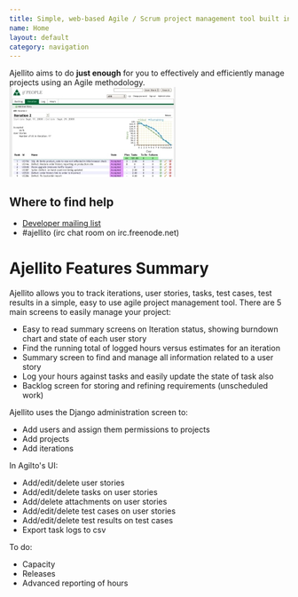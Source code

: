 ```yaml
---
title: Simple, web-based Agile / Scrum project management tool built in Django
name: Home
layout: default
category: navigation
---
```

Ajellito aims to do **just enough** for you to effectively and
efficiently manage projects using an Agile methodology.
![image](media/agilito-interation-overview-sm.jpg)

## Where to find help

-   [Developer mailing list](http://groups.google.com/group/ajellito-dev)
-   #ajellito (irc chat room on irc.freenode.net)

# Ajellito Features Summary

Ajellito allows you to track iterations, user stories, tasks, test
cases, test results in a simple, easy to use agile project
management tool. There are 5 main screens to easily manage your
project:

-   Easy to read summary screens on Iteration status, showing
    burndown chart and state of each user story
-   Find the running total of logged hours versus estimates for an
    iteration
-   Summary screen to find and manage all information related to a
    user story
-   Log your hours against tasks and easily update the state of
    task also
-   Backlog screen for storing and refining requirements
    (unscheduled work)

Ajellito uses the Django administration screen to:

-   Add users and assign them permissions to projects
-   Add projects
-   Add iterations

In Agilto's UI:

-   Add/edit/delete user stories
-   Add/edit/delete tasks on user stories
-   Add/delete attachments on user stories
-   Add/edit/delete test cases on user stories
-   Add/edit/delete test results on test cases
-   Export task logs to csv

To do:

-   Capacity
-   Releases
-   Advanced reporting of hours




